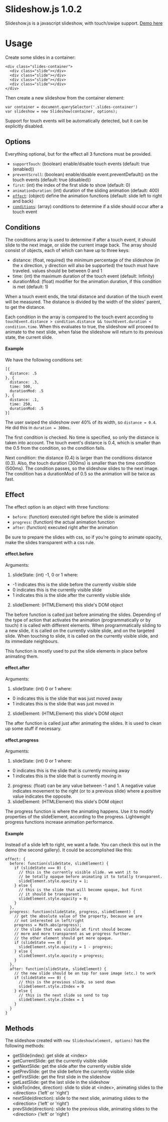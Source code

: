# Slideshow.js 1.0.2

Slideshow.js is a javascript slideshow, with touch/swipe support. [Demo here](https://olmokramer.github.io/slideshow.js)

# Usage

Create some slides in a container:

```
<div class="slides-container">
  <div class="slide"></div>
  <div class="slide"></div>
  <div class="slide"></div>
  <div class="slide"></div>
</div>
```

Then create a new slideshow from the container element:

```
var container = document.querySelector('.slides-container')
var slideshow = new Slideshow(container, options);
```

Support for touch events will be automatically detected, but it can be explicitly disabled.

## Options

Everything optional, but for the effect all 3 functions must be provided.
- `supportTouch`: (boolean) enable/disable touch events (default: true (enabled))
- `preventScroll`: (boolean) enable/disable event.preventDefault() on the touch events (default: true (disabled))
- `first`: (int) the index of the first slide to show (default: 0)
- `animationDuration`: (int) duration of the sliding animation (default: 400)
- [`effect`](README.md#effect): (object) define the animation functions (default: slide left to right and back)
- [`conditions`](README.md#conditions): (array) conditions to determine if a slide should occur after a touch event

## <a name="conditions"></a>Conditions

The conditions array is used to determine if after a touch event, it should slide to the next image, or slide the current image back. The array should consist of objects, each of which can have up to three keys:

- distance: (float, required) the minimum percentage of the slideshow (in the x direction, y direction will also be supported) the touch must have traveled. values should be between 0 and 1
- time: (int) the maximum duration of the touch event (default: Infinity)
- durationMod: (float) modifier for the animation duration, if this condition is met (default: 1)

When a touch event ends, the total distance and duration of the touch event will be measured. The distance is divided by the width of the slides' parent, to get the distance.

Each condition in the array is compared to the touch event according to `touchEvent.distance > condition.distance && touchEvent.duration < condition.time`. When this evaluates to true, the slideshow will proceed to animate to the next slide, when false the slideshow will return to its previous state, the current slide.

#### Example

We have the following conditions set:

```
[{
  distance: .5
}, {
  distance: .3,
  time: 500,
  durationMod: .5
}, {
  distance: .1,
  time: 250,
  durationMod: .5
}]
```

The user swiped the slideshow over 40% of its width, so `distance = 0.4`. He did this in `duration = 300ms`.

The first condition is checked. No time is specified, so only the distance is taken into account. The touch event's distance is 0.4, which is smaller than the 0.5 from the condition, so the condition fails.

Next condition: the distance (0.4) is larger than the conditions distance (0.3). Also, the touch duration (300ms) is smaller than the time condition (500ms). The condition passes, so the slideshow slides to the next image. The condition has a durationMod of 0.5 so the animation will be twice as fast.

## <a name="effect"></a>Effect

The effect option is an object with three functions:

- `before`: (function) executed right before the slide is animated
- `progress`: (function) the actual animation function
- `after`: (function) executed right after the animation

Be sure to prepare the slides with css, so if you're going to animate opacity, make the slides transparent with a css rule.

#### effect.before

Arguments:
1. slideState: (int) -1, 0 or 1 where:
  - -1 indicates this is the slide before the currently visible slide
  - 0 indicates this is the currently visible slide
  - 1 indicates this is the slide after the currently visible slide
2. slideElement: (HTMLElement) this slide's DOM object

The before function is called just before animating the slides. Depending of the type of action that activates the animation (programmatically or by touch) it is called with different elements.
When programmatically sliding to a new slide, it is called on the currently visible slide, and on the targeted slide.
When touching to slide, it is called on the currently visible slide, and its immediate neighbours.

This function is mostly used to put the slide elements in place before animating them.

#### effect.after

Arguments:
1. slideState: (int) 0 or 1 where:
  - 0 indicates this is the slide that was just moved away
  - 1 indicates this is the slide that was just moved in
2. slideElement: (HTMLElement) this slide's DOM object

The after function is called just after animating the slides. It is used to clean up some stuff if necessary.

#### effect.progress

Arguments:
1. slideState: (int) 0 or 1 where:
  - 0 indicates this is the slide that is currently moving away
  - 1 indicates this is the slide that is currently moving in
2. progress: (float) can be any value between -1 and 1. A negative value indicates movement to the right (or to a previous slide) where a positive value indicates the opposite.
3. slideElement: (HTMLElement) this slide's DOM object

The progress function is where the animating happens. Use it to modify properties of the slideElement, according to the progress. Lightweight progress functions increase animation performance.

#### Example

Instead of a slide left to right, we want a fade. You can check this out in the demo (the second gallery). It could be accomplished like this:

```
effect: {
  before: function(slideState, slideElement) {
    if (slideState === 0) {
      // this is the currently visible slide. we want it to
      // be totally opaque before animating it to totally transparent.
      slideElement.style.opacity = 1;
    } else {
      // this is the slide that will become opaque, but first
      // it should be transparent.
      slideElement.style.opacity = 0;
    }
  },
  progress: function(slideState, progress, slideElement) {
    // get the absolute value of the property, because we are
    // not interested in left/right
    progress = Math.abs(progress);
    // the slide that was visible at first should become
    // more and more transparent as we progress further.
    // the other element should get more opaque.
    if (slideState === 0) {
      slideElement.style.opacity = 1 - progress;
    } else {
      slideElement.style.opacity = progress;
    }
  },
  after: function(slideState, slideElement) {
    // the new slide should be on top for save image (etc.) to work
    if (slideState === 0) {
      // this is the previous slide, so send down
      slideElement.style.zIndex = 0
    } else {
      // this is the next slide so send to top
      slideElement.style.zIndex = 1
    }
  }
}
```

## Methods

The slideshow created with `new Slideshow(element, options)` has the following methods:

- getSlide(index): get slide at &lt;index&gt;
- getCurrentSlide: get the currently visible slide
- getNextSlide: get the slide after the currently visible slide
- getPrevSlide: get the slide before the currently visible slide
- getFirstSlide: get the first slide in the slideshow
- getLastSlide: get the last slide in the slideshow
- slideTo(index, direction): slide to slide at &lt;index&gt;, animating slides to the &lt;direction&gt; ('left' or 'right')
- nextSlide(direction): slide to the next slide, animating slides to the &lt;direction&gt; ('left' or 'right')
- prevSlide(direction): slide to the previous slide, animating slides to the &lt;direction&gt; ('left' or 'right')
